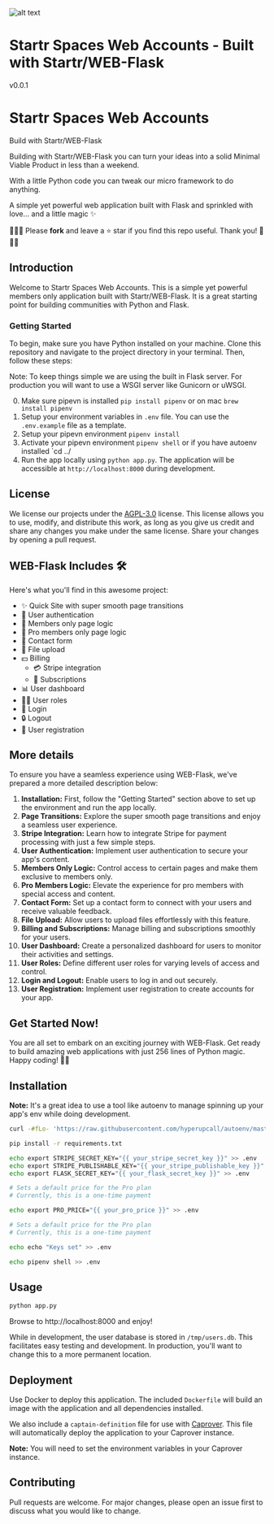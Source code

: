 ![alt text](https://source.unsplash.com/random/901x200/?screens*bw "Startr Web App")

# Startr Spaces Web Accounts  -  Built with Startr/WEB-Flask

v0.0.1

# Startr Spaces Web Accounts

Build with Startr/WEB-Flask

Building with Startr/WEB-Flask you can turn your ideas into a solid Minimal Viable Product in less than a weekend.

With a little Python code you can tweak our micro framework to do anything.

A simple yet powerful web application built with Flask and sprinkled with love... and a little magic ✨

🌟🌟🌟 Please **fork** and leave a ⭐ star if you find this repo useful. Thank you! 🌟🌟🌟

## Introduction

Welcome to Startr Spaces Web Accounts. This is a simple yet powerful members only application built with Startr/WEB-Flask. It is a great starting point for building communities with Python and Flask.

### Getting Started

To begin, make sure you have Python installed on your machine. Clone this repository and navigate to the project directory in your terminal. Then, follow these steps:

Note: To keep things simple we are using the built in Flask server. For production you will want to use a WSGI server like Gunicorn or uWSGI.

0. Make sure pipevn is installed `pip install pipenv` or on mac `brew install pipenv`
1. Setup your environment variables in `.env` file. You can use the `.env.example` file as a template.
2. Setup your pipevn environment `pipenv install`
3. Activate your pipevn environment `pipenv shell` or if you have autoenv installed `cd ../
4. Run the app locally using `python app.py`. The application will be accessible at `http://localhost:8000` during development.

## License

We license our projects under the [AGPL-3.0](https://choosealicense.com/licenses/agpl-3.0/) license. This license allows you to use, modify, and distribute this work, as long as you give us credit and share any changes you make under the same license. Share your changes by opening a pull request.

## WEB-Flask Includes 🛠️

Here's what you'll find in this awesome project:

- ✨ Quick Site with super smooth page transitions
- 🔐 User authentication
- 👥 Members only page logic
- 🎯 Pro members only page logic
- 📝 Contact form
- 📂 File upload
- 💵 Billing
  - 💳 Stripe integration
  - 🔄 Subscriptions
- 📊 User dashboard
- 👩‍💼 User roles
- 🔑 Login
- 🔒 Logout
- 📝 User registration

## More details

To ensure you have a seamless experience using WEB-Flask, we've prepared a more detailed description below:

1. **Installation:** First, follow the "Getting Started" section above to set up the environment and run the app locally.
2. **Page Transitions:** Explore the super smooth page transitions and enjoy a seamless user experience.
3. **Stripe Integration:** Learn how to integrate Stripe for payment processing with just a few simple steps.
4. **User Authentication:** Implement user authentication to secure your app's content.
5. **Members Only Logic:** Control access to certain pages and make them exclusive to members only.
6. **Pro Members Logic:** Elevate the experience for pro members with special access and content.
7. **Contact Form:** Set up a contact form to connect with your users and receive valuable feedback.
8. **File Upload:** Allow users to upload files effortlessly with this feature.
9. **Billing and Subscriptions:** Manage billing and subscriptions smoothly for your users.
10. **User Dashboard:** Create a personalized dashboard for users to monitor their activities and settings.
11. **User Roles:** Define different user roles for varying levels of access and control.
12. **Login and Logout:** Enable users to log in and out securely.
13. **User Registration:** Implement user registration to create accounts for your app.

## Get Started Now!

You are all set to embark on an exciting journey with WEB-Flask. Get ready to build amazing web applications with just 256 lines of Python magic. Happy coding! 🎉🐍

## Installation

**Note:** It's a great idea to use a tool like autoenv to manage spinning up your app's env while doing development.

```bash
curl -#fLo- 'https://raw.githubusercontent.com/hyperupcall/autoenv/master/scripts/install.sh' | sh
````

```bash
pip install -r requirements.txt

echo export STRIPE_SECRET_KEY="{{ your_stripe_secret_key }}" >> .env
echo export STRIPE_PUBLISHABLE_KEY="{{ your_stripe_publishable_key }}" >> .env
echo export FLASK_SECRET_KEY="{{ your_flask_secret_key }}" >> .env

# Sets a default price for the Pro plan
# Currently, this is a one-time payment

echo export PRO_PRICE="{{ your_pro_price }}" >> .env

# Sets a default price for the Pro plan
# Currently, this is a one-time payment

echo echo "Keys set" >> .env

echo pipenv shell >> .env
```

## Usage

```bash
python app.py
```

Browse to http://localhost:8000 and enjoy!

While in development, the user database is stored in `/tmp/users.db`. This facilitates
easy testing and development. In production, you'll want to change this to a more
permanent location.

## Deployment

Use Docker to deploy this application. The included `Dockerfile` will build an image
with the application and all dependencies installed.

We also include a `captain-definition` file for use with [Caprover](https://caprover.com/). This
file will automatically deploy the application to your Caprover instance.

**Note:** You will need to set the environment variables in your Caprover instance.

## Contributing

Pull requests are welcome. For major changes, please open an issue first to discuss
what you would like to change.

